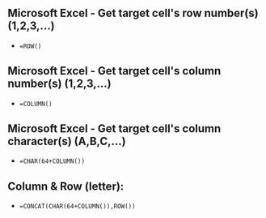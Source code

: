 

## Microsoft Excel - Get target cell's row number(s) (1,2,3,...)
- ```=ROW()```


## Microsoft Excel - Get target cell's column number(s) (1,2,3,...)
- ```=COLUMN()```


## Microsoft Excel - Get target cell's column character(s) (A,B,C,...)
- ```=CHAR(64+COLUMN())```


<!-- ------------------------------ -->

## Column & Row (letter):
- ```=CONCAT(CHAR(64+COLUMN()),ROW())```  


<!-- ------------------------------ -->